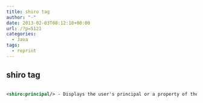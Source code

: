 ```yaml
---
title: shiro tag
author: "-"
date: 2013-02-03T08:12:18+00:00
url: /?p=5121
categories:
  - Java
tags:
  - reprint
---
```

## shiro tag

```xml

<shiro:principal/> - Displays the user's principal or a property of the user's principal.

```
